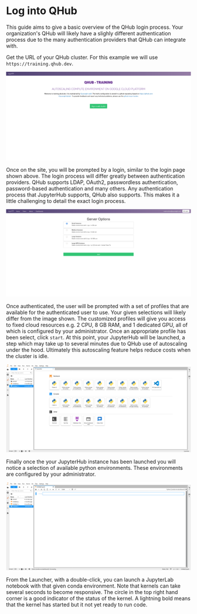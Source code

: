 # Log into QHub

This guide aims to give a basic overview of the QHub login process. Your
organization's QHub will likely have a slighly different authentication
process due to the many authentication providers that QHub can integrate with.

Get the URL of your QHub cluster. For this example we will use
`https://training.qhub.dev`.

![QHub login screen](../images/qhub_login_screen.png)

Once on the site, you will be prompted by a login, similar to the login page shown above. The login process will differ greatly between authentication providers. QHub supports LDAP, OAuth2, passwordless authentication, password-based authentication and many others. Any authentication process
that JupyterHub supports, QHub also supports. This makes it a little challenging to detail the exact login process.

![QHub select profile](../images/qhub_select_profile.png)

Once authenticated, the user will be prompted with a set of profiles
that are available for the authenticated user to use. Your given
selections will likely differ from the image shown. The customized
profiles will give you access to fixed cloud resources e.g. 2 CPU, 8 GB RAM,
and 1 dedicated GPU, all of which is configured by your administrator.
Once an appropriate profile has been select, click `start`. At this point, your JupyterHub will be launched, a step which may take up to several minutes due to QHub use of autoscaling under the hood. Ultimately this autoscaling feature helps reduce costs when the cluster is idle.

![QHub kernel selection](../images/qhub_kernel_selection.png)

Finally once the your JupyterHub instance has been launched you will notice a selection of available python environments. These environments are
configured by your administrator.

![QHub notebook](../images/qhub_notebook.png)

From the Launcher, with a double-click, you can launch a JupyterLab notebook with that given conda environment. Note that kernels can take several seconds to become responsive. The circle in the top right hand corner is a good indicator of the status of the kernel. A lightning bold means that the
kernel has started but it not yet ready to run code.
